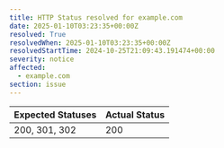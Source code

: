 ```yaml
---
title: HTTP Status resolved for example.com
date: 2025-01-10T03:23:35+00:00Z
resolved: True
resolvedWhen: 2025-01-10T03:23:35+00:00Z
resolvedStartTime: 2024-10-25T21:09:43.191474+00:00
severity: notice
affected:
  - example.com
section: issue
---
```


| Expected Statuses | Actual Status  |
|-------------------|----------------|
| 200, 301, 302 | 200 |
